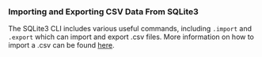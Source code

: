 ### Importing and Exporting CSV Data From SQLite3

The SQLite3 CLI includes various useful commands, including `.import` and `.export` which can import and export .csv files. More information on how to import a .csv can be found [here](https://www.sqlitetutorial.net/sqlite-import-csv/?fbclid=IwAR0az4S2bwcpMGpSgZ1HVTInPu34olB-3y941y4T4aaoHmJyfDpMeSvryVo).